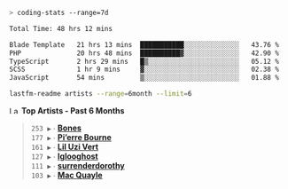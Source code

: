 ```zsh
> coding-stats --range=7d
```

<!--START_SECTION:waka-->

```txt
Total Time: 48 hrs 12 mins

Blade Template   21 hrs 13 mins  ███████████░░░░░░░░░░░░░░   43.76 %
PHP              20 hrs 48 mins  ██████████▓░░░░░░░░░░░░░░   42.90 %
TypeScript       2 hrs 29 mins   █▒░░░░░░░░░░░░░░░░░░░░░░░   05.12 %
SCSS             1 hr 9 mins     ▓░░░░░░░░░░░░░░░░░░░░░░░░   02.38 %
JavaScript       54 mins         ▒░░░░░░░░░░░░░░░░░░░░░░░░   01.88 %
```

<!--END_SECTION:waka-->

```zsh
lastfm-readme artists --range=6month --limit=6
```

<!--START_LASTFM_ARTISTS:{"period": "6month", "rows": 6}-->
<a href="https://last.fm" target="_blank"><img src="https://user-images.githubusercontent.com/17434202/215290617-e793598d-d7c9-428f-9975-156db1ba89cc.svg" alt="Last.fm Logo" width="18" height="13"/></a> **Top Artists - Past 6 Months**

> `253 ▶️` ∙ **[Bones](https://www.last.fm/music/Bones)**<br/>
> `177 ▶️` ∙ **[Pi’erre Bourne](https://www.last.fm/music/Pi%E2%80%99erre+Bourne)**<br/>
> `161 ▶️` ∙ **[Lil Uzi Vert](https://www.last.fm/music/Lil+Uzi+Vert)**<br/>
> `127 ▶️` ∙ **[Iglooghost](https://www.last.fm/music/Iglooghost)**<br/>
> `111 ▶️` ∙ **[surrenderdorothy](https://www.last.fm/music/surrenderdorothy)**<br/>
> `103 ▶️` ∙ **[Mac Quayle](https://www.last.fm/music/Mac+Quayle)**<br/>
<!--END_LASTFM_ARTISTS-->
